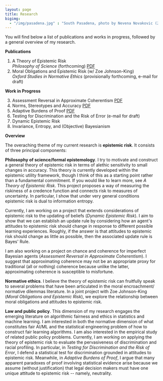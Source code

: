 ```yaml
---
layout: page
title: Research
bigimg:
  - "/img/pasadena.jpg" : "South Pasadena, photo by Nevena Novakovic (2018)"
---
```

You will find below a list of publications and works in progress, followed by a general overview of my research.  

**Publications**
1. A Theory of Epistemic Risk  
  _Philosophy of Science_ (forthcoming) [PDF](research/babic_ter.pdf)
2. Moral Obligations and Epistemic Risk (w/ Zoe Johnson-King)  
  _Oxford Studies in Normative Ethics_ (provisionally forthcoming, e-mail for draft)

**Work in Progress** 

<ol start="3">
  <li>Assessment Reversal in Approximate Coherentism <a href="babic_arc.pdf">PDF</a> </li>
  <li>Norms, Stereotypes and Accuracy <a href="babic_nsa.pdf">PDF</a> </li>
  <li>Adaptive Burdens of Proof <a href="babic_abp.pdf">PDF</a> </li>
  <li>Testing for Discrimination and the Risk of Error (e-mail for draft) </li>
  <li>Dynamic Epistemic Risk </li>
  <li>Invariance, Entropy, and (Objective) Bayesianism </li>
</ol> 

**Overview**
  
The overaching theme of my current research is **epistemic risk**. It consists of three principal components:

**Philosophy of science/formal epistemology**. I try to motivate and construct a general theory of epistemic risk in terms of alethic sensitivity to small changes in accuracy. This theory is currently developed within the epistemic utility framework, though I think of this as a starting point rather than a fundamental commitment. If you would like to learn more, see _A Theory of Epistemic Risk_. This project proposes a way of measuring the riskiness of a credence function and connects risk to measures of uncertainty. In particular, I show that under very general conditions epistemic risk is dual to information entropy. 

Currently, I am working on a project that extends considerations of epistemic risk to the updating of beliefs (_Dynamic Epistemic Risk_). I aim to show that we can establish an update rule by considering how an agent's attitudes to epistemic risk should change in response to different possible learning experiences. Roughly, if the answer is that attitudes to epistemic risk should change as little as possible, then the associated update rule is Bayes' Rule. 

I am also working on a project on chance and coherence for imperfect Bayesian agents (_Assessment Reversal in Approximate Coherentism_). I suggest that approximating coherence may not be an appropriate proxy for traditional (all or nothing) coherence because unlike the latter, approximating coherence is susceptible to misfortune. 

**Normative ethics**. I believe the theory of epistemic risk can fruitfully speak to several problems that have been articulated in the moral encroachment/ normative dilemmas literature. In a joint project with Zoe Johnson-King (_Moral Obligations and Epistemic Risk_), we explore the relationship between moral obligations and attitudes to epistemic risk.

**Law and public policy**. This dimension of my research engages the emerging literature on algorithmic fairness and ethics in statistics and machine learning. I am interested in both the normative dimension of what constitutes fair AI/ML and the statistical engineering problem of how to construct fair learning algorithms. I am also interested in the empirical study of related public policy problems. Currently, I am working on applying the theory of epistemic risk to evaluate the pervasiveness of discrimination and racial profiling. In particular, in _Testing for Discrimination and the Risk of Error_, I defend a statistical test for discrimination grounded in attitudes to epistemic risk. Meanwhile, in _Adaptive Burdens of Proof_, I argue that many apparent paradoxes of proof involving statistical evidence arise because we assume (without justification) that legal decision makers must have one unique attitude to epistemic risk -- namely, neutrality.  
